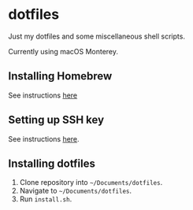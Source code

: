 # dotfiles

Just my dotfiles and some miscellaneous shell scripts.

Currently using macOS Monterey.

## Installing Homebrew

See instructions [here](https://brew.sh)

## Setting up SSH key

See instructions [here](https://docs.github.com/en/authentication/connecting-to-github-with-ssh).

## Installing dotfiles

1. Clone repository into `~/Documents/dotfiles`.
2. Navigate to `~/Documents/dotfiles`.
3. Run `install.sh`.

